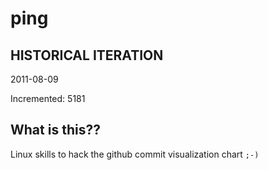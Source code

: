# ping

## HISTORICAL ITERATION
2011-08-09

Incremented: 5181

## What is this?? 
Linux skills to hack the github commit visualization chart `;-)`
